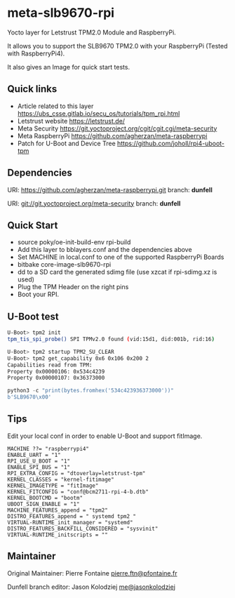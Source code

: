# meta-slb9670-rpi

Yocto layer for Letstrust TPM2.0 Module and RaspberryPi.

It allows you to support the SLB9670 TPM2.0 with your RaspberryPi (Tested with RaspberryPi4).

It also gives an Image for quick start tests.

## Quick links

* Article related to this layer <https://ubs_csse.gitlab.io/secu_os/tutorials/tpm_rpi.html>
* Letstrust website <https://letstrust.de/>
* Meta Security <https://git.yoctoproject.org/cgit/cgit.cgi/meta-security>
* Meta RaspberryPi <https://github.com/agherzan/meta-raspberrypi>
* Patch for U-Boot and Device Tree <https://github.com/joholl/rpi4-uboot-tpm>

## Dependencies

  URI: <https://github.com/agherzan/meta-raspberrypi.git>
  branch: **dunfell**

  URI: <git://git.yoctoproject.org/meta-security>
  branch: **dunfell**

## Quick Start

* source poky/oe-init-build-env rpi-build
* Add this layer to bblayers.conf and the dependencies above
* Set MACHINE in local.conf to one of the supported RaspberryPi Boards
* bitbake core-image-slb9670-rpi
* dd to a SD card the generated sdimg file (use xzcat if rpi-sdimg.xz is used)
* Plug the TPM Header on the right pins
* Boot your RPI.

## U-Boot test

```bash
U-Boot> tpm2 init
tpm_tis_spi_probe() SPI TPMv2.0 found (vid:15d1, did:001b, rid:16)

U-Boot> tpm2 startup TPM2_SU_CLEAR
U-Boot> tpm2 get_capability 0x6 0x106 0x200 2
Capabilities read from TPM:
Property 0x00000106: 0x534c4239
Property 0x00000107: 0x36373000
```

```python
python3 -c "print(bytes.fromhex('534c423936373000'))"
b'SLB9670\x00'
```

## Tips

Edit your local conf in order to enable U-Boot and support fitImage.

```
MACHINE ??= "raspberrypi4"
ENABLE_UART = "1"
RPI_USE_U_BOOT = "1"
ENABLE_SPI_BUS = "1"
RPI_EXTRA_CONFIG = "dtoverlay=letstrust-tpm"
KERNEL_CLASSES = "kernel-fitimage"
KERNEL_IMAGETYPE = "fitImage"
KERNEL_FITCONFIG = "conf@bcm2711-rpi-4-b.dtb"
KERNEL_BOOTCMD = "bootm"
UBOOT_SIGN_ENABLE = "1"
MACHINE_FEATURES_append = "tpm2"
DISTRO_FEATURES_append = " systemd tpm2 "
VIRTUAL-RUNTIME_init_manager = "systemd"
DISTRO_FEATURES_BACKFILL_CONSIDERED = "sysvinit"
VIRTUAL-RUNTIME_initscripts = ""
```

## Maintainer

Original Maintainer: Pierre Fontaine <pierre.ftn@pfontaine.fr>

Dunfell branch editor: Jason Kolodziej <me@jasonkolodziej>
